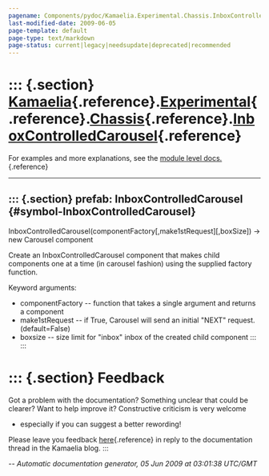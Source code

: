 ```yaml
---
pagename: Components/pydoc/Kamaelia.Experimental.Chassis.InboxControlledCarousel
last-modified-date: 2009-06-05
page-template: default
page-type: text/markdown
page-status: current|legacy|needsupdate|deprecated|recommended
---
```

::: {.section}
[Kamaelia](/Components/pydoc/Kamaelia.html){.reference}.[Experimental](/Components/pydoc/Kamaelia.Experimental.html){.reference}.[Chassis](/Components/pydoc/Kamaelia.Experimental.Chassis.html){.reference}.[InboxControlledCarousel](/Components/pydoc/Kamaelia.Experimental.Chassis.InboxControlledCarousel.html){.reference}
================================================================================================================================================================================================================================================================================================================================

For examples and more explanations, see the [module level
docs.](/Components/pydoc/Kamaelia.Experimental.Chassis.html){.reference}

------------------------------------------------------------------------

::: {.section}
prefab: InboxControlledCarousel {#symbol-InboxControlledCarousel}
-------------------------------

InboxControlledCarousel(componentFactory\[,make1stRequest\]\[,boxSize\])
-\> new Carousel component

Create an InboxControlledCarousel component that makes child components
one at a time (in carousel fashion) using the supplied factory function.

Keyword arguments:

-   componentFactory \-- function that takes a single argument and
    returns a component
-   make1stRequest \-- if True, Carousel will send an initial \"NEXT\"
    request. (default=False)
-   boxsize \-- size limit for \"inbox\" inbox of the created child
    component
:::
:::

::: {.section}
Feedback
========

Got a problem with the documentation? Something unclear that could be
clearer? Want to help improve it? Constructive criticism is very welcome
- especially if you can suggest a better rewording!

Please leave you feedback
[here](../../../cgi-bin/blog/blog.cgi?rm=viewpost&nodeid=1142023701){.reference}
in reply to the documentation thread in the Kamaelia blog.
:::

*\-- Automatic documentation generator, 05 Jun 2009 at 03:01:38 UTC/GMT*
